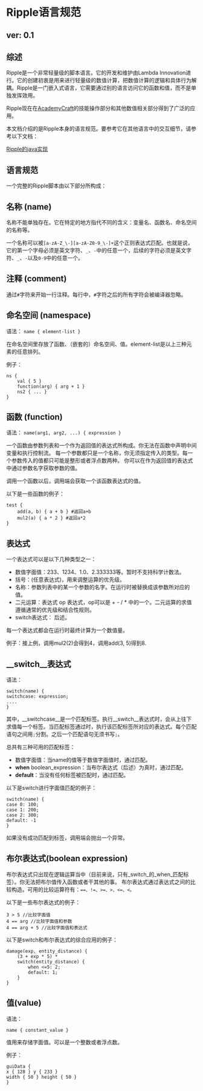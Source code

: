 # Ripple语言规范
## ver: 0.1

综述
---

Ripple是一个非常轻量级的脚本语言。它的开发和维护由Lambda Innovation进行。它的创建初衷是用来进行轻量级的数值计算，把数值计算的逻辑和具体行为解耦。Ripple是一门嵌入式语言，它需要通过别的语言访问它的函数和值，而不是单独发挥效用。

Ripple现在在[AcademyCraft](https://github.com/LambdaInnovation/AcademyCraft)的技能操作部分和其他数值相关部分得到了广泛的应用。

本文档介绍的是Ripple本身的语言规范。要参考它在其他语言中的交互细节，请参考以下文档：

[Ripple的java实现](ripple_javaimpl.md)


语言规范
---

一个完整的Ripple脚本由以下部分所构成：

## 名称 (name)
名称不能单独存在。它在特定的地方指代不同的含义：变量名、函数名、命名空间的名称等。

一个名称可以被```[a-zA-Z_\-][a-zA-Z0-9_\-]+```这个正则表达式匹配。也就是说，它的第一个字母必须是英文字符、`_`、`-`中的任意一个，后续的字符必须是英文字符、`_`、`-`以及`0-9`中的任意一个。

## 注释 (comment)
通过`#`字符来开始一行注释。每行中，`#`字符之后的所有字符会被编译器忽略。

## 命名空间 (namespace)
语法：
``` name { element-list } ```

在命名空间里存放了函数、（嵌套的）命名空间、值。element-list是以上三种元素的任意排列。

例子：
```
ns {
	val { 5 }
	function(arg) { arg + 1 }
	ns2 { ... }
}
```

## 函数 (function)
语法：
``` name(arg1, arg2, ...) { expression } ```

一个函数由参数列表和一个作为返回值的表达式所构成。你无法在函数中声明中间变量和执行控制流。
每一个参数都只是一个名称，你无须指定传入的类型。每一个参数传入的值都只可能是整形或者浮点数两种。
你可以在作为返回值的表达式中通过参数名字获取参数的值。

调用一个函数以后，调用端会获取一个该函数表达式的值。

以下是一些函数的例子：
```
test {
	add(a, b) { a + b } #返回a+b
	mul2(a) { a * 2 } #返回a*2
}

```

## 表达式

一个表达式可以是以下几种类型之一：

* 数值字面值：233、1234、1.0、2.333333等。暂时不支持科学计数法。
* 括号：(任意表达式)，用来调整运算的优先级。
* 名称：参数列表中的某一个参数的名字。在运行时被替换成该参数所对应的值。
* 二元运算：表达式 op 表达式，op可以是 + - / * 中的一个。二元运算的求值遵循通常的优先级和结合性规则。
* switch表达式： 后述。

每一个表达式都会在运行时最终计算为一个数值量。

例子：接上例，调用mul2(2)会得到4，调用add(3, 5)得到8.

## __switch__表达式
语法：
```
switch(name) {
switchcase: expression;
....
}
```
其中，__switchcase__是一个匹配标签。执行__switch__表达式时，会从上往下求值每一个标签。当匹配标签通过时，执行该匹配标签所对应的表达式。每个匹配语句之间用`;`分割。之后一个匹配语句无须书写`;`。

总共有三种可用的匹配标签：

* 数值字面值：当name的值等于数值字面值时，通过匹配。
* __when__ boolean_expression：当布尔表达式（后述）为真时，通过匹配。
* __default__：当没有任何标签被匹配时，通过匹配。

以下是switch进行字面值匹配的例子：
```
switch(name) {
case 0: 100;
case 1: 200;
case 2: 300;
default: -1
}
```

如果没有成功匹配到标签，调用端会抛出一个异常。

## 布尔表达式(boolean expression)
布尔表达式只出现在逻辑运算当中（目前来说，只有_switch_的_when_匹配标签）。你无法把布尔值传入函数或者干其他的事。
布尔表达式通过表达式之间的比较构造。可用的比较运算符有：``==、!=、>=、>、<=、<。``

以下是一些布尔表达式的例子：
```
3 > 5 //比较字面值
4 == arg //比较字面值和参数
4 == arg + 5 //比较字面值和表达式
```

以下是switch和布尔表达式的综合应用的例子：
```
damage(exp, entity_distance) {
	(3 + exp * 5) *
	switch(entity_distance) {
		when <=5: 2;
		default: 1;
	}
}
```

## 值(value)
语法：
```
name { constant_value }
```

值用来存储字面值。可以是一个整数或者浮点数。

例子：
```
guiData {
x { 128 } y { 233 }
width { 50 } height { 50 }
}
```
